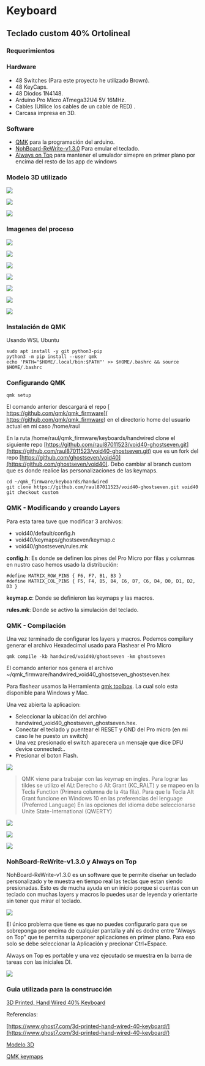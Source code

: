 # Keyboard

## Teclado custom 40% Ortolineal 

### Requerimientos

### Hardware

*   48 Switches (Para este proyecto he utilizado Brown).
*   48 KeyCaps.
*   48 Diodos 1N4148.
*   Arduino Pro Micro ATmega32U4 5V 16MHz.
*   Cables (Utilice los cables de un cable de RED) .
*   Carcasa impresa en 3D.

### Software

*   [QMK](https://docs.qmk.fm/#/newbs) para la programación del arduino.
*   [NohBoard-ReWrite-v1.3.0](https://github.com/raul87011523/void40-ghostseven/tree/custom/NohBoard-ReWrite-v1.3.0) Para emular el teclado.
*   [Always on Top](https://always-on-top-maker.waxoo.com/) para mantener el umulador simepre en primer plano por encima del resto de las app de windows      

### Modelo 3D utilizado

![](src/img/VOID40OP_-_Bottom.png)

![](src/img/VOID40OP_-_Top_MIT.png)

![](src/img/VOID40_One_Piece_v27.36.jpg)

### Imagenes del proceso


![](src/img/IMG-20210515-WA0018.jpeg)

![](src/img/IMG-20210515-WA0015.jpeg)

![](src/img/IMG-20210515-WA0013.jpeg)

![](src/img/IMG-20210515-WA0011.jpeg)


![](src/img/IMG-20210518-WA0002.jpeg)

![](src/img/IMG-20210522-WA0001.jpeg)

![](src/img/IMG-20210523-WA0007.jpeg)




### Instalación de QMK

Usando WSL Ubuntu

```
sudo apt install -y git python3-pip
python3 -m pip install --user qmk
echo 'PATH="$HOME/.local/bin:$PATH"' >> $HOME/.bashrc && source $HOME/.bashrc

```

### Configurando QMK

```
qmk setup
```

El comando anterior descargará el repo [ https://github.com/qmk/qmk_firmware]( https://github.com/qmk/qmk_firmware) en el directorio home del usuario actual en mi caso /home/raul

En la ruta /home/raul/qmk_firmware/keyboards/handwired clone el siguiente repo [https://github.com/raul87011523/void40-ghostseven.git](https://github.com/raul87011523/void40-ghostseven.git) que es un fork del repo [https://github.com/ghostseven/void40](https://github.com/ghostseven/void40). Debo cambiar al branch custom que es donde realice las personalizaciones de las keymaps.

```
cd ~/qmk_firmware/keyboards/handwired
git clone https://github.com/raul87011523/void40-ghostseven.git void40
git checkout custom
```

### QMK - Modificando y creando Layers

Para esta tarea tuve que modificar 3 archivos:

*   void40/default/config.h
*   void40/keymaps/ghostseven/keymap.c
*   void40/ghostseven/rules.mk

**config.h**: Es donde se definen los pines del Pro Micro por filas y columnas en nustro caso hemos usado la distribución:

```
#define MATRIX_ROW_PINS { F6, F7, B1, B3 }
#define MATRIX_COL_PINS { F5, F4, B5, B4, E6, D7, C6, D4, D0, D1, D2, D3 }
```

**keymap.c**: Donde se definieron las keymaps y las macros.

**rules.mk**: Donde se activo la simulación del teclado.

### QMK - Compilación

Una vez terminado de configurar los layers y macros. Podemos compilary generar el archivo Hexadecimal usado para Flashear el Pro Micro

```
qmk compile -kb handwired/void40/ghostseven -km ghostseven
```

El comando anterior nos genera el archivo ~/qmk_firmware/handwired_void40_ghostseven_ghostseven.hex

Para flashear usamos la Herramienta [qmk toolbox](https://github.com/qmk/qmk_toolbox).  La cual solo esta disponible para Windows y Mac.

Una vez abierta la aplicacion:

*   Seleccionar la ubicación del archivo handwired_void40_ghostseven_ghostseven.hex.
*   Conectar el teclado y puentear el RESET y GND del Pro micro (en mi caso le he puesto un switch)
*   Una vez presionado el switch aparecera un mensaje que dice DFU device connected:.. 
*   Presionar el boton Flash.

![](src/img/qmk_flash.png)



> QMK viene para trabajar con las keymap en ingles. Para lograr las tildes se utilizo el ALt Derecho ó Alt Grant (KC_RALT) y se mapeo en la Tecla Function (Primera columna de la 4ta fila). Para que la Tecla Alt Grant funcione en Windows 10 en las preferencias del lenguage (Preferred Language)
En las opciones del idioma debe seleccionarse Unite State-International (QWERTY)

![](src/img/lang1.PNG)

![](src/img/lang2.PNG)

![](src/img/lang3.PNG)


### NohBoard-ReWrite-v1.3.0 y Always on Top

NohBoard-ReWrite-v1.3.0 es un software que te permite diseñar un teclado personalizado y te
muestra en tiempo real las teclas que estan siendo presionadas. Esto es de mucha ayuda en un inicio porque si cuentas con un teclado con muchas layers y macros lo puedes usar de leyenda y orientarte sin tener que mirar el teclado. 

![](src/img/NohBoard-ReWrite.PNG) 

El único problema que tiene es que no puedes configurarlo para que se sobreponga por encima de cualquier pantalla y ahí es dodne entre "Always on Top" que te permita superponer aplicaciones en primer plano. Para eso solo se debe seleccionar la Aplicación y precionar Ctrl+Espace. 

Always on Top es portable y una vez ejecutado se muestra en la barra de tareas con las iniciales DI.

![](src/img/always_on_top.PNG) 

### Guia utilizada para la construcción 
[3D Printed, Hand Wired 40% Keyboard](./src/guide/guide.md)




Referencias:

[https://www.ghost7.com/3d-printed-hand-wired-40-keyboard/](https://www.ghost7.com/3d-printed-hand-wired-40-keyboard/)

[Modelo 3D](https://www.thingiverse.com/thing:4207020)

[QMK keymaps](https://beta.docs.qmk.fm/using-qmk/simple-keycodes/keycodes_basic)

